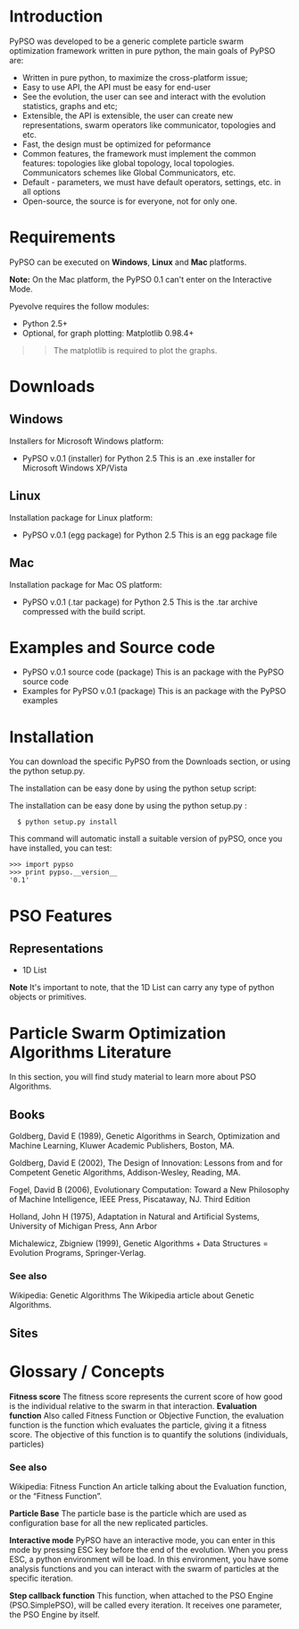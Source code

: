 # Introduction #

PyPSO was developed to be a generic complete particle swarm optimization framework written in pure python, the main goals of PyPSO are:

  * Written in pure python, to maximize the cross-platform issue;
  * Easy to use API, the API must be easy for end-user
  * See the evolution, the user can see and interact with the evolution statistics, graphs and etc;
  * Extensible, the API is extensible, the user can create new representations, swarm operators like communicator, topologies and etc.
  * Fast, the design must be optimized for peformance
  * Common features, the framework must implement the common features: topologies like global topology, local topologies. Communicators schemes like Global Communicators, etc.
  * Default - parameters, we must have default operators, settings, etc. in all options
  * Open-source, the source is for everyone, not for only one.

# Requirements #

PyPSO can be executed on **Windows**, **Linux** and **Mac** platforms.

**Note:** On the Mac platform,  the PyPSO 0.1 can't enter on the Interactive Mode.


Pyevolve requires the follow modules:

  * Python 2.5+
  * Optional, for graph plotting:  Matplotlib 0.98.4+
> > The matplotlib  is required to plot the graphs.



# Downloads #

## Windows ##

Installers for Microsoft Windows platform:

  * PyPSO v.0.1 (installer) for Python 2.5
This is an .exe installer for Microsoft Windows XP/Vista

## Linux ##

Installation package for Linux platform:

  * PyPSO  v.0.1 (egg package) for Python 2.5
This is an egg package file

## Mac ##

Installation package for Mac OS platform:

  * PyPSO v.0.1 (.tar package) for Python 2.5
This is the .tar archive compressed with the build script.



# Examples and Source code #

  * PyPSO v.0.1 source code (package)
This is an package with the PyPSO source code
  * Examples for PyPSO v.0.1 (package)
This is an package with the PyPSO examples


# Installation #

You can download the specific PyPSO from the Downloads section, or using the python setup.py.

The installation can be easy done by using the python setup script:

The installation can be easy done by using the python setup.py :

```
  $ python setup.py install
```

This command will automatic install a suitable version of pyPSO, once you have installed, you can test:

```
>>> import pypso
>>> print pypso.__version__
'0.1'
```


# PSO Features #

## Representations ##

  * 1D List

**Note**  It's important to note, that the 1D List can carry any type of python objects or primitives.


# Particle Swarm Optimization Algorithms Literature #
In this section, you will find study material to learn more about PSO Algorithms.

## Books ##
Goldberg, David E (1989), Genetic Algorithms in Search, Optimization and Machine Learning, Kluwer Academic Publishers, Boston, MA.

Goldberg, David E (2002), The Design of Innovation: Lessons from and for Competent Genetic Algorithms, Addison-Wesley, Reading, MA.

Fogel, David B (2006), Evolutionary Computation: Toward a New Philosophy of Machine Intelligence, IEEE Press, Piscataway, NJ. Third Edition

Holland, John H (1975), Adaptation in Natural and Artificial Systems, University of Michigan Press, Ann Arbor

Michalewicz, Zbigniew (1999), Genetic Algorithms + Data Structures = Evolution Programs, Springer-Verlag.

### See also ###
Wikipedia: Genetic Algorithms
The Wikipedia article about Genetic Algorithms.


## Sites ##


# Glossary / Concepts #

**Fitness score**
The fitness score represents the current score of  how good is the individual relative to the swarm in that interaction.
**Evaluation function**
Also called Fitness Function or Objective Function, the evaluation function is the function which evaluates the particle, giving it a fitness score. The objective of this function is to quantify the solutions (individuals, particles)

### See also ###
Wikipedia: Fitness Function
An article talking about the Evaluation function, or the “Fitness Function”.

**Particle Base**
The particle base is the particle which are used as configuration base for all the new replicated particles.

**Interactive mode**
PyPSO have an interactive mode, you can enter in this mode by pressing ESC key before the end of the evolution. When you press ESC, a python environment will be load. In this environment, you have some analysis functions and you can interact with the swarm of particles at the specific iteration.

**Step callback function**
This function, when attached to the PSO Engine (PSO.SimplePSO), will be called every iteration. It receives one parameter, the PSO Engine by itself.